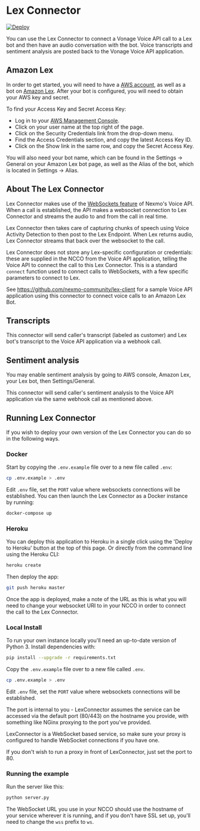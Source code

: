 # Lex Connector

[![Deploy](https://www.herokucdn.com/deploy/button.svg)](https://heroku.com/deploy?template=https://github.com/Nexmo/lex-connector/heroku)

You can use the Lex Connector to connect a Vonage Voice API call to a Lex bot and then have an audio conversation with the bot. Voice transcripts and sentiment analysis are posted back to the Vonage Voice API application.

## Amazon Lex

In order to get started, you will need to have a [AWS account](http://aws.amazon.com), as well as a bot on [Amazon Lex](https://aws.amazon.com/lex/).
After your bot is configured, you will need to obtain your AWS key and secret.

To find your Access Key and Secret Access Key:

- Log in to your [AWS Management Console](http://aws.amazon.com).
- Click on your user name at the top right of the page.
- Click on the Security Credentials link from the drop-down menu.
- Find the Access Credentials section, and copy the latest Access Key ID.
- Click on the Show link in the same row, and copy the Secret Access Key.

You will also need your bot name, which can be found in the Settings -> General on your Amazon Lex bot page, as well as the Alias of the bot, which is located in Settings -> Alias.

## About The Lex Connector

Lex Connector makes use of the [WebSockets feature](https://docs.nexmo.com/voice/voice-api/websockets) of Nexmo's Voice API. When a call is established, the API makes a websocket connection to Lex Connector and streams the audio to and from the call in real time.

Lex Connector then takes care of capturing chunks of speech using Voice Activity Detection to then post to the Lex Endpoint. When Lex returns audio, Lex Connector streams that back over the websocket to the call.

Lex Connector does not store any Lex-specific configuration or credentials: these are supplied in the NCCO from the Voice API application, telling the Voice API to connect the call to this Lex Connector. This is a standard `connect` function used to connect calls to WebSockets, with a few specific parameters to connect to Lex.

See https://github.com/nexmo-community/lex-client for a sample Voice API application using this connector to connect voice calls to an Amazon Lex Bot.

## Transcripts

This connector will send caller's transcript (labeled as customer) and Lex bot's transcript to the Voice API application via a webhook call.

## Sentiment analysis

You may enable sentiment analysis by going to AWS console, Amazon Lex, your Lex bot, then Settings/General.

This connector will send caller's sentiment analysis to the Voice API application via the same webhook call as mentioned above.

## Running Lex Connector

If you wish to deploy your own version of the Lex Connector you can do so in the following ways.

### Docker

Start by copying the `.env.example` file over to a new file called `.env`:

```bash
cp .env.example > .env
```

Edit `.env` file, set the `PORT` value where websockets connections will be established. You can then launch the Lex Connector as a Docker instance by running:

```bash
docker-compose up
```

### Heroku

You can deploy this application to Heroku in a single click using the 'Deploy to Heroku' button at the top of this page. Or directly from the command line using the Heroku CLI:

```bash
heroku create
```

Then deploy the app:

```bash
git push heroku master
```

Once the app is deployed, make a note of the URL as this is what you will need to change your websocket URI to in your NCCO in order to connect the call to the Lex Connector.

### Local Install


To run your own instance locally you'll need an up-to-date version of Python 3. Install dependencies with:

```bash
pip install --upgrade -r requirements.txt
```

Copy the `.env.example` file over to a new file called `.env`.

```bash
cp .env.example > .env
```
Edit `.env` file, set the `PORT` value where websockets connections will be established.

The port is internal to you - LexConnector assumes the service can be accessed via the default port (80/443) on the hostname you provide, with something like NGinx proxying to the port you've provided.

LexConnector is a WebSocket based service, so make sure your proxy is configured to handle WebSocket connections if you have one.

If you don't wish to run a proxy in front of LexConnector, just set the port to 80.

### Running the example

Run the server like this:

```bash
python server.py
```

The WebSocket URL you use in your NCCO should use the hostname of your service wherever it is running, and if you don't have SSL set up, you'll need to change the `wss` prefix to `ws`.
